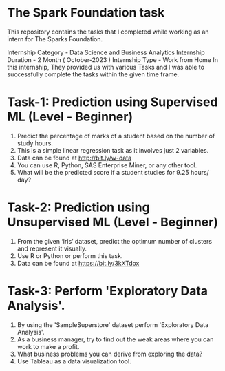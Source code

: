 # The Spark Foundation task
This repository contains the tasks that I completed while working as an intern for The Sparks Foundation.

Internship Category - Data Science and Business Analytics
Internship Duration - 2 Month ( October-2023 )
Internship Type - Work from Home In this internship, They provided us with various Tasks and I was able to successfully complete the tasks within the given time frame.

# Task-1: Prediction using Supervised ML (Level - Beginner)
1. Predict the percentage of marks of a student based on the number of study hours.
2. This is a simple linear regression task as it involves just 2 variables.
3. Data can be found at http://bit.ly/w-data
4. You can use R, Python, SAS Enterprise Miner, or any other tool.
5. What will be the predicted score if a student studies for 9.25 hours/ day?

# Task-2: Prediction using Unsupervised ML (Level - Beginner)
1. From the given ‘Iris’ dataset, predict the optimum number of clusters and represent it visually.
2. Use R or Python or perform this task.
3. Data can be found at https://bit.ly/3kXTdox

# Task-3: Perform 'Exploratory Data Analysis'.
1. By using the 'SampleSuperstore' dataset perform 'Exploratory Data Analysis'.
2. As a business manager, try to find out the weak areas where you can work to make a profit.
3. What business problems you can derive from exploring the data?
4. Use Tableau as a data visualization tool.

